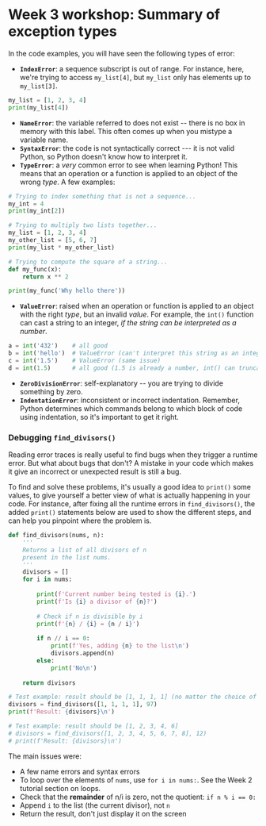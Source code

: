 # Week 3 workshop: Summary of exception types

In the code examples, you will have seen the following types of error:

- **`IndexError`**: a sequence subscript is out of range. For instance, here, we're trying to access `my_list[4]`, but `my_list` only has elements up to `my_list[3]`.
```python
my_list = [1, 2, 3, 4]
print(my_list[4])
```
- **`NameError`**: the variable referred to does not exist -- there is no box in memory with this label. This often comes up when you mistype a variable name.
- **`SyntaxError`**: the code is not syntactically correct --- it is not valid Python, so Python doesn't know how to interpret it.
- **`TypeError`**: a *very* common error to see when learning Python! This means that an operation or a function is applied to an object of the wrong *type*. A few examples:
```python
# Trying to index something that is not a sequence...
my_int = 4
print(my_int[2])
```
```python
# Trying to multiply two lists together...
my_list = [1, 2, 3, 4]
my_other_list = [5, 6, 7]
print(my_list * my_other_list)
```
```python
# Trying to compute the square of a string...
def my_func(x):
    return x ** 2

print(my_func('Why hello there'))
```
- **`ValueError`**: raised when an operation or function is applied to an object with the right *type*, but an invalid *value*. For example, the `int()` function can cast a string to an integer, *if the string can be interpreted as a number*.
```python
a = int('432')    # all good
b = int('hello')  # ValueError (can't interpret this string as an integer)
c = int('1.5')    # ValueError (same issue)
d = int(1.5)      # all good (1.5 is already a number, int() can truncate it to an integer)
```
- **`ZeroDivisionError`**: self-explanatory -- you are trying to divide something by zero.
- **`IndentationError`**: inconsistent or incorrect indentation. Remember, Python determines which commands belong to which block of code using indentation, so it's important to get it right.


### Debugging `find_divisors()`

Reading error traces is really useful to find bugs when they trigger a runtime error. But what about bugs that don't? A mistake in your code which makes it give an incorrect or unexpected result is still a bug.

To find and solve these problems, it's usually a good idea to `print()` some values, to give yourself a better view of what is actually happening in your code. For instance, after fixing all the runtime errors in `find_divisors()`, the added `print()`  statements below are used to show the different steps, and can help you pinpoint where the problem is.

```python
def find_divisors(nums, n):
    '''
    Returns a list of all divisors of n
    present in the list nums.
    '''
    divisors = []
    for i in nums:
        
        print(f'Current number being tested is {i}.')
        print(f'Is {i} a divisor of {n}?')
        
        # Check if n is divisible by i
        print(f'{n} / {i} = {n / i}')
        
        if n // i == 0:
            print(f'Yes, adding {n} to the list\n')
            divisors.append(n)
        else:
            print('No\n')
    
    return divisors

# Test example: result should be [1, 1, 1, 1] (no matter the choice of n)
divisors = find_divisors([1, 1, 1, 1], 97)
print(f'Result: {divisors}\n')

# Test example: result should be [1, 2, 3, 4, 6]
# divisors = find_divisors([1, 2, 3, 4, 5, 6, 7, 8], 12)
# print(f'Result: {divisors}\n')
```

The main issues were:
- A few name errors and syntax errors
- To loop over the elements of `nums`, use `for i in nums:`. See the Week 2 tutorial section on loops.
- Check that the **remainder** of n/i is zero, not the quotient: `if n % i == 0:`
- Append `i` to the list (the current divisor), not `n`
- Return the result, don't just display it on the screen

